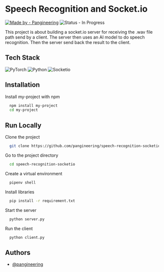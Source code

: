 
# Speech Recognition and Socket.io

[![Made by - Pangineering](https://img.shields.io/badge/Made_by-Pangineering-2ea44f)](https://github.com/pangineering)
![Status - In Progress](https://img.shields.io/badge/Status-Complete-FFCD22)

This project is about building a socket.io server for receiving the .wav file path send by a client. The server then uses an AI model to do speech recognition. Then the server send back the result to the client.


## Tech Stack

![PyTorch](https://img.shields.io/badge/PyTorch-EE4C2C?style=for-the-badge&amp;logo=PyTorch&amp;logoColor=white)
![Python](https://img.shields.io/badge/Python-FFD43B?style=for-the-badge&amp;logo=python&amp;logoColor=blue)
![Socketio](https://img.shields.io/badge/Socket.io-010101?&amp;style=for-the-badge&amp;logo=Socket.io&amp;logoColor=whit)

## Installation

Install my-project with npm

```bash
  npm install my-project
  cd my-project
```
    
## Run Locally

Clone the project

```bash
  git clone https://github.com/pangineering/speech-recognition-socketio
```

Go to the project directory

```bash
  cd speech-recognition-socketio
```

Create a virtual environment

```bash
  pipenv shell
```

Install libraries

```bash
  pip install -r requirement.txt
```

Start the server

```bash
  python server.py
```

Run the client

```bash
  python client.py
```



## Authors

- [@pangineering](https://www.github.com/pangineering)


